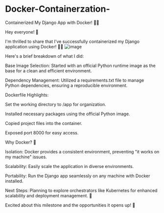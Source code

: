 # Docker-Containerzation-
 Containerized My Django App with Docker! 🐍🐳
 

Hey everyone! 👋

I'm thrilled to share that I've successfully containerized my Django application using Docker! 🚢🐍
![image](https://github.com/areefann567/Docker-Containerzation-/assets/120305645/4a3970ab-6ef4-48cc-b35a-bfb75cc2951c)


Here's a brief breakdown of what I did:

Base Image Selection: Started with an official Python runtime image as the base for a clean and efficient environment.

Dependency Management: Utilized a requirements.txt file to manage Python dependencies, ensuring a reproducible environment.

Dockerfile Highlights:

Set the working directory to /app for organization.

Installed necessary packages using the official Python image.

Copied project files into the container.

Exposed port 8000 for easy access.

Why Docker? 🤔

Isolation: Docker provides a consistent environment, preventing "it works on my machine" issues.

Scalability: Easily scale the application in diverse environments.

Portability: Run the Django app seamlessly on any machine with Docker installed.

Next Steps: Planning to explore orchestrators like Kubernetes for enhanced scalability and deployment management. 🚀

Excited about this milestone and the opportunities it opens up! 🌟
